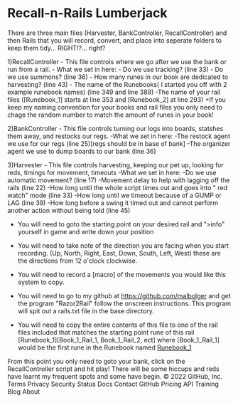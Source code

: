 # Recall-n-Rails Lumberjack
There are three main files (Harvester, BankController, RecallController) and then Rails that you will record, convert, and place into seperate folders to keep them tidy... RIGHT!?... right?

1)RecallController - This file controls where we go after we use the bank or run from a rail.
	- What we set in here:
		- Do we use tracking? (line 33)
		- Do we use summons? (line 36)
		- How many runes in our book are dedicated to harvesting? (line 43)
		- The name of the Runebooks( I started you off with 2 example runebook names) (line 349 and line 389)
		-The name of your rail files ([Runebook_1] starts at line 353 and [Runebook_2] at line 293)
			+If you keep my naming convention for your books and rail files you only need to chage the random number to match the amount of runes in your book!

2)BankController - This file controls turning our logs into boards, statshes them away, and restocks our regs.
	-What we set in here:
		-The restock agent we use for our regs (line 25)[regs should be in base of bank]
		-The organizer agent we use to dump boards to our bank (line 36)

3)Harvester - This file controls harvesting, keeping our pet up, looking for reds, timings for movement, timeouts
	-What we set in here:
		-Do we use automatic movement? (line 17)
		-Movement delay to help with lagging off the rails (line 22)
		-How long until the whole script times out and goes into " red watch" mode (line 33)
		-How long until we timeout because of a GUMP or LAG (line 39)
		-How long before a swing it timed out and cannot perform another action without being told (line 45)

- You will need to goto the starting point on your desired rail and ">info" yourself in game and write down your position

- You will need to take note of the direction you are facing when you start recording. (Up, North, Right, East, Down, South, Left, West) these are the directions from 12 o'clock clockwise.

- You will need to record a [macro] of the movements you would like this system to copy. 

- You will need to go to my github at https://github.com/malbolger and get the program "Razor2Rail" follow the onscreen instructions. This program will spit out a rails.txt file in the base directory. 

- You will need to copy the entire contents of this file to one of the rail files included that matches the starting point rune of this rail [Runebook_1][Book_1_Rail_1, Book_1_Rail_2, ect] where [Book_1_Rail_1] would be the first rune in the Runebook named [Runebook_1](default)

From this point you only need to goto your bank, click on the RecallController script and hit play! There will be some hiccups and reds have learnt my frequent spots and some have begin.
© 2022 GitHub, Inc.
Terms
Privacy
Security
Status
Docs
Contact GitHub
Pricing
API
Training
Blog
About
